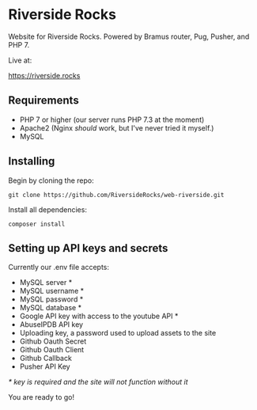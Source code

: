 # Riverside Rocks
Website for Riverside Rocks. Powered by Bramus router, Pug, Pusher, and PHP 7.

Live at:

https://riverside.rocks

## Requirements

- PHP 7 or higher (our server runs PHP 7.3 at the moment)
- Apache2 (Nginx *should* work, but I've never tried it myself.)
- MySQL

## Installing

Begin by cloning the repo:

`git clone https://github.com/RiversideRocks/web-riverside.git`

Install all dependencies:

`composer install`

## Setting up API keys and secrets

Currently our .env file accepts:

- MySQL server *
- MySQL username *
- MySQL password *
- MySQL database *
- Google API key with access to the youtube API *
- AbuseIPDB API key
- Uploading key, a password used to upload assets to the site
- Github Oauth Secret
- Github Oauth Client
- Github Callback
- Pusher API Key

*\* key is required and the site will not function without it*

You are ready to go!
